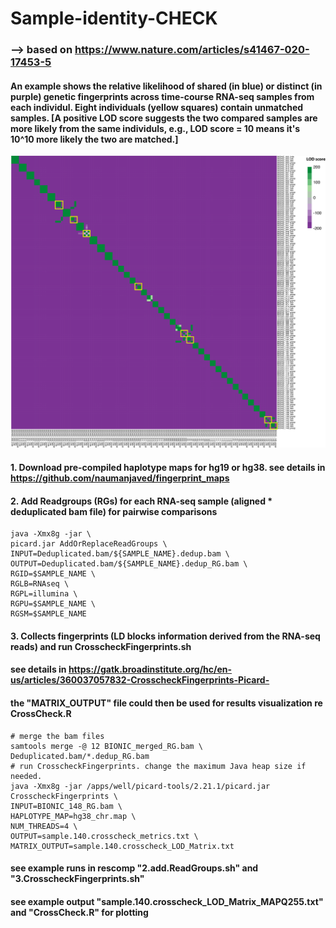 # Sample-identity-CHECK
### --> based on https://www.nature.com/articles/s41467-020-17453-5

#### An example shows the relative likelihood of shared (in blue) or distinct (in purple) genetic fingerprints across time-course RNA-seq samples from each individul. Eight individuals (yellow squares) contain unmatched samples. [A positive LOD score suggests the two compared samples are more likely from the same individuls, e.g., LOD score = 10 means it's 10^10 more likely the two are matched.]
![Screenshot](LOD_matrxi.png)

#### 1. Download pre-compiled haplotype maps for hg19 or hg38. see details in https://github.com/naumanjaved/fingerprint_maps

#### 2. Add Readgroups (RGs) for each RNA-seq sample (aligned * deduplicated bam file) for pairwise comparisons
```
java -Xmx8g -jar \
picard.jar AddOrReplaceReadGroups \
INPUT=Deduplicated.bam/${SAMPLE_NAME}.dedup.bam \
OUTPUT=Deduplicated.bam/${SAMPLE_NAME}.dedup_RG.bam \
RGID=$SAMPLE_NAME \
RGLB=RNAseq \
RGPL=illumina \
RGPU=$SAMPLE_NAME \
RGSM=$SAMPLE_NAME
```
#### 3. Collects fingerprints (LD blocks information derived from the RNA-seq reads) and run CrosscheckFingerprints.sh
#### see details in https://gatk.broadinstitute.org/hc/en-us/articles/360037057832-CrosscheckFingerprints-Picard-
#### the "MATRIX_OUTPUT" file could then be used for results visualization re CrossCheck.R
```
# merge the bam files
samtools merge -@ 12 BIONIC_merged_RG.bam \
Deduplicated.bam/*.dedup_RG.bam 
# run CrosscheckFingerprints. change the maximum Java heap size if needed.
java -Xmx8g -jar /apps/well/picard-tools/2.21.1/picard.jar CrosscheckFingerprints \
INPUT=BIONIC_148_RG.bam \
HAPLOTYPE_MAP=hg38_chr.map \
NUM_THREADS=4 \
OUTPUT=sample.140.crosscheck_metrics.txt \
MATRIX_OUTPUT=sample.140.crosscheck_LOD_Matrix.txt
```
#### see example runs in rescomp "2.add.ReadGroups.sh" and "3.CrosscheckFingerprints.sh"
#### see example output "sample.140.crosscheck_LOD_Matrix_MAPQ255.txt" and "CrossCheck.R" for plotting
